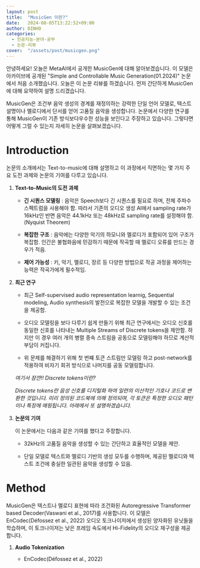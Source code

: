 ```yaml
---
layout: post
title:  "MusicGen 이란?"
date:   2024-08-05T13:22:52+09:00
author: DINHO
categories:
  - 인공지능-분야-공부
  - 논문-리뷰
cover:  "/assets/post/musicgen.png"
---
```


안녕하세요! 오늘은 MetaAI에서 공개한 MusicGen에 대해 알아보겠습니다. 이 모델은 아카이브에 공개된 "Simple and Controllable Music Generation(01.2024)" 논문에서 처음 소개했습니다. 오늘은 이 논문 리뷰를 하겠습니다. 먼저 간단하게 MusicGen에 대해 요약하여 설명 드리겠습니다. 

MusicGen은 조건부 음악 생성의 경계를 재정의하는 강력한 단일 언어 모델로, 텍스트 설명이나 멜로디에서 단서를 얻어 고품질 음악을 생성합니다. 논문에서 다양한 연구를 통해 MusicGen이 기존 방식보다우수한 성능을 보인다고 주장하고 있습니다. 그렇다면 어떻게 그럴 수 있는지 자세히 논문을 살펴보겠습니다.

# Introduction

논문의 소개에서는 Text-to-music에 대해 설명하고 이 과정에서 직면하는 몇 가지 주요 도전 과제와 논문의 기여를 다루고 있습니다.

1. __Text-to-Music의 도전 과제__

    - __긴 시퀀스 모델링__ : 음악은 Speech보다 긴 시퀀스를 필요로 하며, 전체 주파수 스펙트럼을 사용해야 함. 따라서 기존의 오디오 생성 AI에서 sampling rate가 16kHz인 반면 음악은 44.1kHz 또는 48kHz로 sampling rate를 설정해야 함.(Nyquist Theorem)
        
    - __복잡한 구조__ : 음악에는 다양한 악기의 하모니와 멜로디가 포함되어 있어 구조가 복잡함. 인간은 불협화음에 민감하기 때문에 작곡할 때 멜로디 오류를 만드는 경우가 적음.

    - __제어 가능성__ : 키, 악기, 멜로디, 장르 등 다양한 방법으로 작공 과정을 제어하는 능력은 작곡가에게 필수적임.

2. __최근 연구__

    - 최근 Self-supervised audio representation learnig, Sequential modeling, Audio synthesis의 발전으로 복잡한 모델을 개발할 수 있는 조건을 제공함.

    - 오디오 모델링을 보다 다루기 쉽게 만들기 위해 최근 연구에서는 오디오 신호를 동일한 신호를 나타내는 Multiple Streams of Discrete tokens을 제안함. 하지만 이 경우 여러 개의 병렬 종속 스트림을 공동으로 모델링해야 하므로 계산적 부담이 커집니다.

    - 위 문제를 해결하기 위해 첫 번쨰 토큰 스트림만 모델링 하고 post-network를 적용하여 비자기 회귀 방식으로 나머지를 공동 모델링합니다.

    _여기서 잠깐!! Discrete tokens이란?_

    _Discrete tokens란 음성 신호를 디지털화 하여 일련의 이산적인 기호나 코드로 변환한 것입니다. 미리 정의된 코드북에 의해 정의되며, 각 토큰은 특정한 오디오 패턴이나 특징에 매핑됩니다. 아래에서 또 설명하겠습니다._

3. __논문의 기여__

    이 논문에서는 다음과 같은 기여를 했다고 주장합니다.

    - 32kHz의 고품질 음악을 생성할 수 있는 간단하고 효율적인 모델을 제안.
    
    - 단일 모델로 텍스트와 멜로디 기반의 생성 모두를 수행하며, 제공된 멜로디와 텍스트 조건에 충실한 일관된 음악을 생성할 수 있음.

# Method

MusicGen은 텍스트나 멜로디 표현에 따라 조건화된 Autoregressive Transformer based Decoder(Vaswani et al., 2017)를 사용합니다. 이 모델은 EnCodec(Défossez et al., 2022) 오디오 토크나이저에서 생성된 양자화된 유닛들을 학습하며, 이 토크나이저는 낮은 프레임 속도에서 Hi-Fidelity의 오디오 재구성을 제공합니다.

1. __Audio Tokenization__

    - EnCodec(Défossez et al., 2022)